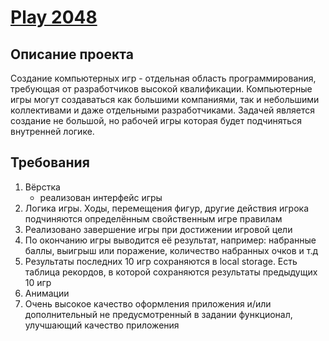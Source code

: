# [Play 2048](https://atlasshd.github.io/2048/)

## Описание проекта
Создание компьютерных игр - отдельная область программирования, требующая от разработчиков высокой квалификации. Компьютерные игры могут создаваться как большими компаниями, так и небольшими коллективами и даже отдельными разработчиками. Задачей является создание не большой, но рабочей игры которая будет подчиняться внутренней логике.

## Требования
1. Вёрстка
   - реализован интерфейс игры
2. Логика игры. Ходы, перемещения фигур, другие действия игрока подчиняются определённым свойственным игре правилам
3. Реализовано завершение игры при достижении игровой цели
4. По окончанию игры выводится её результат, например: набранные баллы, выигрыш или поражение, количество набранных очков и т.д
5. Результаты последних 10 игр сохраняются в local storage. Есть таблица рекордов, в которой сохраняются результаты предыдущих 10 игр
6. Анимации
7. Очень высокое качество оформления приложения и/или дополнительный не предусмотренный в задании функционал, улучшающий качество приложения
